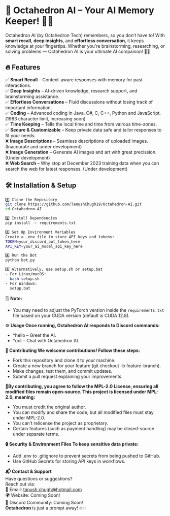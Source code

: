 # 🚀 Octahedron AI – Your AI Memory Keeper! 🧠✨  

Octahedron AI (by Octahedron Tech) remembers, so you don’t have to! With **smart recall**, **deep insights**, and **effortless conversation**, it keeps knowledge at your fingertips. Whether you're brainstorming, researching, or solving problems — Octahedron AI is your ultimate AI companion! 🤖💡  

## 🔥 Features  
✅ **Smart Recall** – Context-aware responses with memory for past interactions.  
✅ **Deep Insights** – AI-driven knowledge, research support, and brainstorming assistance.  
✅ **Effortless Conversations** – Fluid discussions without losing track of important information.  
✅ **Coding** – Advanced coding in Java, C#, C, C++, Python and JavaScript. (1983 character limit, increasing soon)  
✅ **Time Keeping** – Tells the local time and time from vairous time-zones.  
✅ **Secure & Customizable** – Keep private data safe and tailor responses to fit your needs.  
❌ **Image Descriptions** – Seamless descriptions of uploaded images. (Inaccurate and under development)  
❌ **Image Generation** – Generate AI images and art with great precission. (Under development)  
❌ **Web Search** – Why stop at December 2023 training data when you can search the web for latest responses. (Under development)  

## 🛠 Installation & Setup  
```bash
1️⃣ Clone the Repository  
git clone https://github.com/TanushChugh19/Octahedron-AI.git
cd Octahedron-AI

2️⃣ Install Dependencies
pip install -r requirements.txt

3️⃣ Set Up Environment Variables
Create a .env file to store API keys and tokens:
TOKEN=your_discord_bot_token_here
API_KEY=your_ai_model_api_key_here

4️⃣ Run the Bot
python bot.py

5️⃣ Alternatively, use setup.sh or setup.bat
- For Linux/macOS:  
  bash setup.sh  
- For Windows:  
  setup.bat
```
🗒️ **Note:**  
- You may need to adjust the PyTorch version inside the `requirements.txt` file based on your CUDA version (default is CUDA 12.8).  

⚙️ **Usage Once running, Octahedron AI responds to Discord commands:**  
- *hello – Greet the AI.
- *oct <message> – Chat with Octahedron AI.

**👥 Contributing
We welcome contributions! Follow these steps:**
- Fork this repository and clone it to your machine.
- Create a new branch for your feature (git checkout -b feature-branch).
- Make changes, test them, and commit updates.
- Submit a pull request explaining your improvements.

**📜By contributing, you agree to follow the MPL-2.0 License, ensuring all modified files remain open-source. This project is licensed under MPL-2.0, meaning:**  
- You must credit the original author.
- You can modify and share the code, but all modified files must stay under MPL-2.0.
- You can’t relicense the project as proprietary.
- Certain features (such as payment handling) may be closed-source under separate terms.

**🔒 Security & Environment Files
To keep sensitive data private:**
- Add .env to .gitignore to prevent secrets from being pushed to GitHub.
- Use GitHub Secrets for storing API keys in workflows.

**📬 Contact & Support**  
Have questions or suggestions?  
Reach out via:  
📧 Email: [tanush.chugh@hotmail.com](mailto:tanush.chugh@hotmail.com)  
🌍 Website: Coming Soon!  
📡 Discord Community: Coming Soon!  
**Octahedron** is just a prompt away! 🔥✨  
